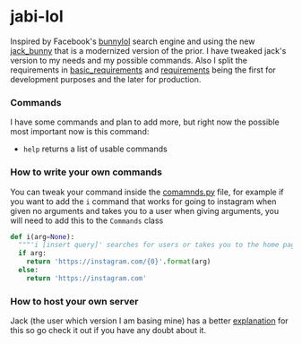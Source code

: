 # jabi-lol

Inspired by Facebook's [bunnylol](https://github.com/ccheever/bunny1) search engine and using the new
[jack_bunny](https://github.com/jackyang127/jack_bunny) that is a modernized version of the prior. I have tweaked jack's version to
my needs and my possible commands. Also I split the requirements in [basic_requirements](./basic_requirements.txt) and
[requirements](./requirements.txt) being the first for development purposes and the later for production.

### Commands
I have some commands and plan to add more, but right now the possible most important now is this command:

* `help` returns a list of usable commands

### How to write your own commands
You can tweak your command inside the [comamnds.py](./commands.py) file, for example if you want to add the `i` command that works
for going to instagram when given no arguments and takes you to a user when giving arguments, you will need to add this to the
`Commands` class

```python
def i(arg=None):
  """'i [insert query]' searches for users or takes you to the home page"""
  if arg:
    return 'https://instagram.com/{0}'.format(arg)
  else:
    return 'https://instagram.com'
```

### How to host your own server
Jack (the user which version I am basing mine) has a better [explanation](https://github.com/jackyang127/jack_bunny)
for this so go check it out if you have any doubt about it.
